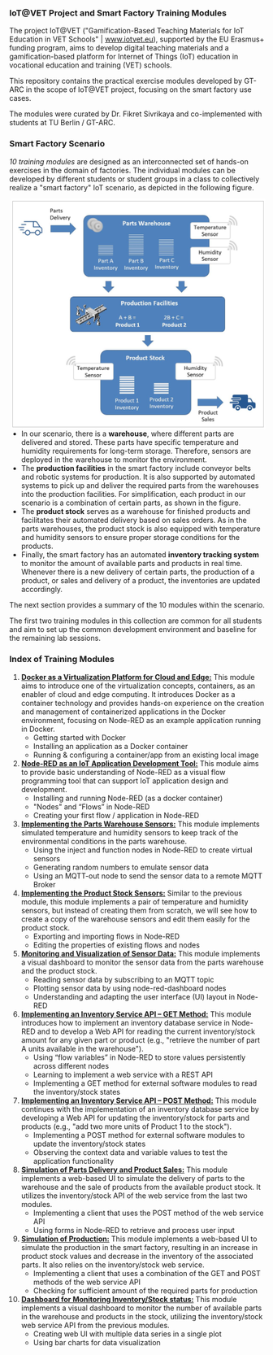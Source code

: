 ### IoT@VET Project and Smart Factory Training Modules

The project IoT@VET ("Gamification-Based Teaching Materials for IoT Education in VET Schools" | www.iotvet.eu), supported by the EU Erasmus+ funding program, aims to develop digital teaching materials and a gamification-based platform for Internet of Things (IoT) education in vocational education and training (VET) schools.

This repository contains the practical exercise modules developed by GT-ARC in the scope of IoT@VET project, focusing on the smart factory use cases.

The modules were curated by Dr. Fikret Sivrikaya and co-implemented with students at TU Berlin / GT-ARC.

### Smart Factory Scenario

*10 training modules* are designed as an interconnected set of hands-on exercises in the domain of factories. The individual modules can be developed by different students or student groups in a class to collectively realize a "smart factory" IoT scenario, as depicted in the following figure.

<img align="right" src="figures/smart_factory_scenario.jpg" width="500">

- In our scenario, there is a **warehouse**, where different parts are delivered and stored. These parts have specific temperature and humidity requirements for long-term storage. Therefore, sensors are deployed in the warehouse to monitor the environment.
- The **production facilities** in the smart factory include conveyor belts and robotic systems for production. It is also supported by automated systems to pick up and deliver the required parts from the warehouses into the production facilities. For simplification, each product in our scenario is a combination of certain parts, as shown in the figure.
- The **product stock** serves as a warehouse for finished products and facilitates their automated delivery based on sales orders. As in the parts warehouses, the product stock is also equipped with temperature and humidity sensors to ensure proper storage conditions for the products.
- Finally, the smart factory has an automated **inventory tracking system** to monitor the amount of available parts and products in real time. Whenever there is a new delivery of certain parts, the production of a product, or sales and delivery of a product, the inventories are updated accordingly.

The next section provides a summary of the 10 modules within the scenario. 

The first two training modules in this collection are common for all students and aim to set up the common development environment and baseline for the remaining lab sessions.

### Index of Training Modules

1. [**Docker as a Virtualization Platform for Cloud and Edge:**](modules/IoT-Factory-GTARC-01-Docker.pdf) This module aims to introduce one of the virtualization concepts, containers, as an enabler of cloud and edge computing. It introduces Docker as a container technology and provides hands-on experience on the creation and management of containerized applications in the Docker environment, focusing on Node-RED as an example application running in Docker. 
    - Getting started with Docker
    - Installing an application as a Docker container 
    - Running & configuring a container/app from an existing local image
2. [**Node-RED as an IoT Application Development Tool:**](modules/IoT-Factory-GTARC-02-NodeRed.pdf) This module aims to provide basic understanding of Node-RED as a visual flow programming tool that can support IoT application design and development.
    - Installing and running Node-RED (as a docker container)
    - "Nodes" and “Flows” in Node-RED
    - Creating your first flow / application in Node-RED
3. [**Implementing the Parts Warehouse Sensors:**](modules/IoT-Factory-GTARC-03-WarehouseSensors.pdf) This module implements simulated temperature and humidity sensors to keep track of the environmental conditions in the parts warehouse.
    - Using the inject and function nodes in Node-RED to create virtual sensors
    - Generating random numbers to emulate sensor data
    - Using an MQTT-out node to send the sensor data to a remote MQTT Broker
4. [**Implementing the Product Stock Sensors:**](modules/IoT-Factory-GTARC-04-Product%20Stock%20Sensors.pdf) Similar to the previous module, this module implements a pair of temperature and humidity sensors, but instead of creating them from scratch, we will see how to create a copy of the warehouse sensors and edit them easily for the product stock.
    - Exporting and importing flows in Node-RED
    - Editing the properties of existing flows and nodes
5. [**Monitoring and Visualization of Sensor Data:**](modules/IoT-Factory-GTARC-05-Sensor%20Monitoring%20Dashboard.pdf) This module implements a visual dashboard to monitor the sensor data from the parts warehouse and the product stock.
    - Reading sensor data by subscribing to an MQTT topic
    - Plotting sensor data by using node-red-dashboard nodes
    - Understanding and adapting the user interface (UI) layout in Node-RED
6. [**Implementing an Inventory Service API – GET Method:**](modules/IoT-Factory-GTARC-06-InventoryServiceAPI-GETmethod.pdf) This module introduces how to implement an inventory database service in Node-RED and to develop a Web API for reading the current inventory/stock amount for any given part or product (e.g., "retrieve the number of part A units available in the warehouse").
    - Using “flow variables” in Node-RED to store values persistently across different nodes
    - Learning to implement a web service with a REST API
    - Implementing a GET method for external software modules to read the inventory/stock states
7. [**Implementing an Inventory Service API – POST Method:**](modules/IoT-Factory-GTARC-07-InventoryServiceAPI-POSTmethod.pdf) This module continues with the implementation of an inventory database service by developing a Web API for updating the inventory/stock for parts and products (e.g., "add two more units of Product 1 to the stock").
    - Implementing a POST method for external software modules to update the inventory/stock states
    - Observing the context data and variable values to test the application functionality
8. [**Simulation of Parts Delivery and Product Sales:**](modules/IoT-Factory-GTARC-08-Simulated-Delivery-Sales.pdf) This module implements a web-based UI to simulate the delivery of parts to the warehouse and the sale of products from the available product stock. It utilizes the inventory/stock API of the web service from the last two modules.
    - Implementing a client that uses the POST method of the web service API
    - Using forms in Node-RED to retrieve and process user input
9. [**Simulation of Production:**](modules/IoT-Factory-GTARC-09-Simulated-Production.pdf) This module implements a web-based UI to simulate the production in the smart factory, resulting in an increase in product stock values and decrease in the inventory of the associated parts. It also relies on the inventory/stock web service.
    - Implementing a client that uses a combination of the GET and POST methods of the web service API
    - Checking for sufficient amount of the required parts for production
10. [**Dashboard for Monitoring Inventory/Stock status:**](modules/IoT-Factory-GTARC-10-Inventory-Stock-Monitoring.pdf) This module implements a visual dashboard to monitor the number of available parts in the warehouse and products in the stock, utilizing the inventory/stock web service API from the previous modules.
    - Creating web UI with multiple data series in a single plot
    - Using bar charts for data visualization 
